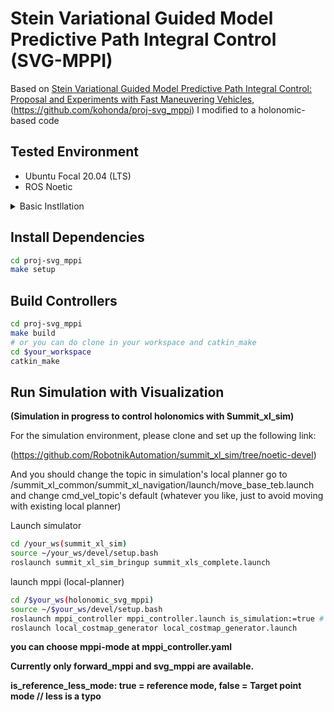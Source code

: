 
# Stein Variational Guided Model Predictive Path Integral Control (SVG-MPPI)

Based on [Stein Variational Guided Model Predictive Path Integral Control: Proposal and Experiments with Fast Maneuvering Vehicles](https://arxiv.org/abs/2309.11040), (https://github.com/kohonda/proj-svg_mppi) I modified to a holonomic-based code

## Tested Environment

- Ubuntu Focal 20.04 (LTS)
- ROS Noetic

<details>
<summary>Basic Instllation</summary>

## Install ROS noetic
[Installation guide](http://wiki.ros.org/noetic/Installation/Ubuntu)

```bash
# Set up your computer to accept software from packages.ros.org
sudo sh -c 'echo "deb http://packages.ros.org/ros/ubuntu $(lsb_release -sc) main" > /etc/apt/sources.list.d/ros-latest.list'

# Set up your keys
sudo apt install -y curl # if you haven't already installed curl
curl -s https://raw.githubusercontent.com/ros/rosdistro/master/ros.asc | sudo apt-key add -
sudo apt update

# install ROS
sudo apt install -y ros-noetic-desktop-full

# Install other tools 
sudo apt install python3-osrf-pycommon python3-catkin-tools
```

## Install Docker
[Installation guide](https://docs.docker.com/engine/install/ubuntu/#install-using-the-repository)

```bash
# Install from get.docker.com
curl -fsSL https://get.docker.com -o get-docker.sh
sudo sh get-docker.sh
sudo groupadd docker
sudo usermod -aG docker $USER
```

</details>

## Install Dependencies

```bash
cd proj-svg_mppi
make setup
```

## Build Controllers

```bash
cd proj-svg_mppi
make build
# or you can do clone in your workspace and catkin_make
cd $your_workspace
catkin_make
```


## Run Simulation with Visualization
**(Simulation in progress to control holonomics with Summit_xl_sim)**

For the simulation environment, please clone and set up the following link:

(https://github.com/RobotnikAutomation/summit_xl_sim/tree/noetic-devel)

And you should change the topic in simulation's local planner
go to /summit_xl_common/summit_xl_navigation/launch/move_base_teb.launch
and change cmd_vel_topic's default (whatever you like, just to avoid moving with existing local planner)

Launch simulator
```bash
cd /your_ws(summit_xl_sim)
source ~/your_ws/devel/setup.bash
roslaunch summit_xl_sim_bringup summit_xls_complete.launch
```

launch mppi (local-planner)
```bash
cd /$your_ws(holonomic_svg_mppi)
source ~/$your_ws/devel/setup.bash
roslaunch mppi_controller mppi_controller.launch is_simulation:=true # is_simulation:=true for launch trigger
roslaunch local_costmap_generator local_costmap_generator.launch

```

**you can choose mppi-mode at mppi_controller.yaml**

**Currently only forward_mppi and svg_mppi are available.**

**is_reference_less_mode: true = reference mode, false = Target point mode // less is a typo**
